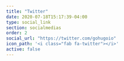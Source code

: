 ```yaml
---
title: "Twitter"
date: 2020-07-18T15:17:39-04:00
type: social_link
section: socialmedias
order: 2
social_url: "https://twitter.com/gohugoio"
icon_path: '<i class="fab fa-twitter"></i>'
active: false
---
```

